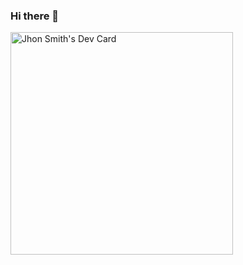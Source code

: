 ### Hi there 👋
<a href="https://app.daily.dev/jhondev12"><img src="https://api.daily.dev/devcards/v2/jCY071WgOwq2Y38FzmXxF.png?type=default&r=3kr" width="356" alt="Jhon Smith's Dev Card"/></a>
<!--
**JhonDev12/JhonDev12** is a ✨ _special_ ✨ repository because its `README.md` (this file) appears on your GitHub profile.

Here are some ideas to get you started:

- 🔭 I’m currently working on ...
- 🌱 I’m currently learning ...
- 👯 I’m looking to collaborate on ...
- 🤔 I’m looking for help with ...
- 💬 Ask me about ...
- 📫 How to reach me: ...
- 😄 Pronouns: ...
- ⚡ Fun fact: ...
-->
